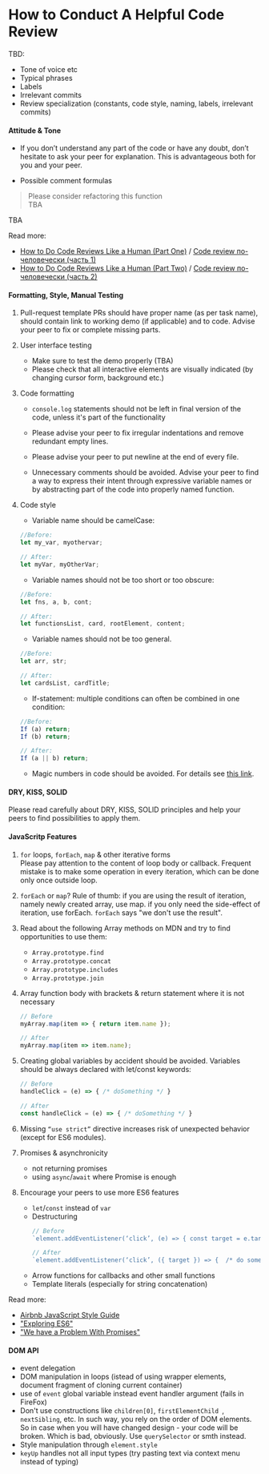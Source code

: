 # How to Conduct A Helpful Code Review

TBD:
* Tone of voice etc
* Typical phrases
* Labels
* Irrelevant commits
* Review specialization (constants, code style, naming, labels,
  irrelevant commits)

#### Attitude & Tone
- If you don’t understand any part of the code or have any doubt, don’t hesitate to ask your peer for explanation. This is advantageous both for you and your peer.

- Possible comment formulas
> Please consider refactoring this function  
> TBA

TBA

Read more:
- [How to Do Code Reviews Like a Human (Part One)](https://mtlynch.io/human-code-reviews-1/) /
  [Code review по-человечески (часть 1)](https://habr.com/en/post/340550/)
- [How to Do Code Reviews Like a Human (Part Two)](https://mtlynch.io/human-code-reviews-2/) /
  [Code review по-человечески (часть 2)](https://habr.com/ru/post/342244/)

#### Formatting, Style, Manual Testing

1. Pull-request template
PRs should have proper name (as per task name), should contain link to working demo (if applicable) and to code. Advise your peer to fix or complete missing parts.

1. User interface testing
    - Make sure to test the demo properly (TBA)
    - Please check that all interactive elements are visually indicated (by changing cursor form, background etc.) 

1. Code formatting
    - `console.log` statements should not be left in final version of the code, unless it's part of the functionality

    - Please advise your peer to fix irregular indentations and remove redundant empty lines.

    - Please advise your peer to put newline at the end of every file.

    - Unnecessary comments should be avoided. Advise your peer to find a way to express their intent through expressive variable names or by abstracting part of the code into properly named function.

1. Code style

    - Variable name should be camelCase:  
    ```javascript
    //Before:  
    let my_var, myothervar;

    // After:
    let myVar, myOtherVar;
    ```
    - Variable names should not be too short or too  obscure:
    ```javascript
    //Before: 
    let fns, a, b, cont;

    // After:
    let functionsList, card, rootElement, content;
    ```

    - Variable names should not be too general.
    ```javascript
    //Before: 
    let arr, str;

    // After:
    let cardsList, cardTitle;
    ```

    - If-statement: multiple conditions can often be combined in one condition:
    ```javascript
    //Before: 
    If (a) return;
    If (b) return;

    // After:
    If (a || b) return;
    ```

    - Magic numbers in code should be avoided. For details see [this link](https://stackoverflow.com/questions/47882/what-is-a-magic-number-and-why-is-it-bad).

#### DRY, KISS, SOLID  
Please read carefully about DRY, KISS, SOLID principles and help your peers to find possibilities to apply them.

#### JavaScritp Features  
1. `for` loops, `forEach`, `map` & other iterative forms  
Please pay attention to the content of loop body or callback. Frequent mistake is to make some operation in every iteration, which can be done only once outside loop.

1. `forEach` or `map`? Rule of thumb: if you are using the result of iteration, namely newly created array, use map. if you only need the side-effect of iteration, use forEach. `forEach` says "we don't use the result".

1. Read about the following Array methods on MDN and try to find opportunities to use them:
    - `Array.prototype.find`
    - `Array.prototype.concat`
    - `Array.prototype.includes`
    - `Array.prototype.join`

1. Array function body with brackets & return statement where it is not necessary
    ```javascript
    // Before
    myArray.map(item => { return item.name });

    // After
    myArray.map(item => item.name);
    ```

1. Creating global variables by accident should be avoided. Variables should be always declared with let/const keywords:

    ```javascript
    // Before
    handleClick = (e) => { /* doSomething */ }

    // After
    const handleClick = (e) => { /* doSomething */ }
    ```
1. Missing `“use strict”` directive increases risk of unexpected behavior (except for ES6 modules).

1. Promises & asynchronicity
    - not returning promises
    - using `async`/`await` where Promise is enough

1. Encourage your peers to use more ES6 features  
    - `let`/`const` instead of `var`
    - Destructuring
        ```javascript
        // Before
        `element.addEventListener(‘click’, (e) => { const target = e.target ;  /* do something */})`

        // After
        `element.addEventListener(‘click’, ({ target }) => {  /* do something */})`
        ```
    - Arrow functions for callbacks and other small functions
    - Template literals (especially for string concatenation)

Read more: 
- [Airbnb JavaScript Style Guide](https://github.com/airbnb/javascript)
- ["Exploring ES6"](http://exploringjs.com/es6/)
- ["We have a Problem With Promises"](https://pouchdb.com/2015/05/18/we-have-a-problem-with-promises.html)


#### DOM API
- event delegation
- DOM manipulation in loops (istead of using wrapper elements, document fragment of cloning current container)
- use of `event` global variable instead event handler argument (fails in FireFox)
- Don't use constructions like `children[0]`, `firstElementChild `, `nextSibling`, etc. In such way, you rely on the order of DOM elements. So in case when you will have changed design - your code will be broken. Which is bad, obviously. Use `querySelector` or smth instead.
- Style manipulation through `element.style`
- `keyUp` handles not all input types (try pasting text via context menu instead of typing)
